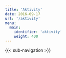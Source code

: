 ```yaml
---
title: 'Aktivity'
date: 2016-09-17
url: '/aktivity'
menu: 
  main:
    identifier: 'aktivity'
    weight: 400
---
```


{{< sub-navigation >}}
